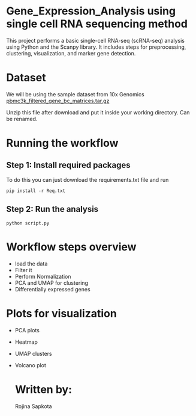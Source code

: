 # Gene_Expression_Analysis using single cell RNA sequencing method
This project performs a basic single-cell RNA-seq (scRNA-seq) analysis using Python and the Scanpy library. It includes steps for preprocessing, clustering, visualization, and marker gene detection.

# Dataset 
We will be using the sample dataset from 10x Genomics
[pbmc3k_filtered_gene_bc_matrices.tar.gz](https://github.com/user-attachments/files/21371985/pbmc3k_filtered_gene_bc_matrices.tar.gz)

Unzip this file after download and put it inside your working directory. Can be renamed.

# Running the workflow
## Step 1: Install required packages
To do this you can just download the requirements.txt file and run
```
pip install -r Req.txt
```
## Step 2: Run the analysis
```
python script.py
```

# Workflow steps overview
- load the data
- Filter it
- Perform Normalization
- PCA and UMAP for clustering
- Differentially expressed genes

# Plots for visualization
- PCA plots
- Heatmap
- UMAP clusters
- Volcano plot

  # Written by:
  Rojina Sapkota



